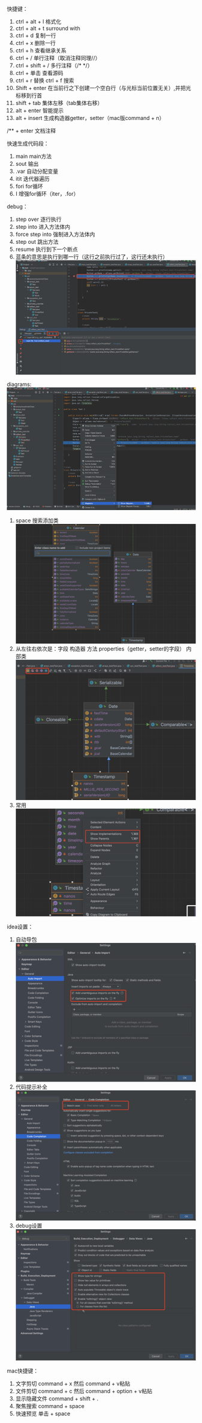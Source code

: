 快捷键：
1. ctrl + alt + l  格式化
2. ctrl + alt + t  surround with
3. ctrl + d  复制一行
4. ctrl + x  删除一行
5. ctrl + h  查看继承关系
6. ctrl + /  单行注释（取消注释同理//）
7. ctrl + shift + /  多行注释（/* */）
8. ctrl + 单击  查看源码
9. ctrl + r 替换 ctrl + f 搜索
10. Shift + enter  在当前行之下创建一个空白行（与光标当前位置无关）,并把光标移到行首
11. shift + tab  集体左移（tab集体右移）
12. alt + enter  智能提示
13. alt + insert  生成构造器getter，setter（mac版command + n）

/** + enter  文档注释

快速生成代码段：
1. main  main方法
2. sout  输出
3. .var  自动分配变量
4. itit  迭代器遍历
5. fori  for循环
6. I  增强for循环（iter，.for）

debug：
1. step over  逐行执行  
2. step into  进入方法体内  
3. force step into  强制进入方法体内  
4. step out  跳出方法  
5. resume  执行到下一个断点  
6. 蓝条的意思是执行到哪一行（这行之前执行过了，这行还未执行） ![Alt text](image/idea/image.png)

diagrams:
![Alt text](image/idea/image-1.png)
1. space  搜索添加类  ![Alt text](image/idea/image-2.png)
2. 从左往右依次是：字段 构造器 方法 properties（getter，setter的字段） 内部类  ![Alt text](image/idea/image-3.png)
3. 常用  ![Alt text](image/idea/image-4.png)

idea设置：
1. 自动导包  ![Alt text](image/idea/image-5.png)
2. 代码提示补全  ![Alt text](image/idea/image-6.png)
3. debug设置  ![Alt text](image/idea/image-7.png)

mac快捷键：
1. 文字剪切 command + x 然后 command + v粘贴
2. 文件剪切 command + c 然后 command + option + v粘贴
3. 显示隐藏文件 command + shift + .
4. 聚焦搜索 command + space
5. 快速预览 单击 + space